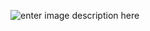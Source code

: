 <!--t Htmly Blog CMS t-->
<!--d Blog Htmly Dockerizado d-->
<!--tag CMS Htmly Dockerizado tag-->

![enter image description here][1]


  [1]: https://miro.medium.com/max/2480/1*9hGvYE5jegHm1r_97gH-jQ.png